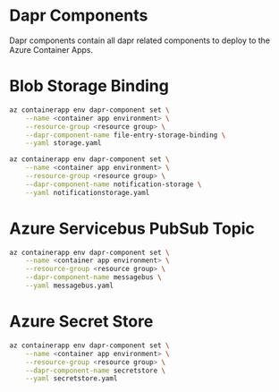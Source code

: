 # Dapr Components
Dapr components contain all dapr related components to deploy to the Azure Container Apps.

# Blob Storage Binding

```bash
az containerapp env dapr-component set \
    --name <container app environment> \
    --resource-group <resource group> \
    --dapr-component-name file-entry-storage-binding \
    --yaml storage.yaml
```

```bash
az containerapp env dapr-component set \
    --name <container app environment> \
    --resource-group <resource group> \
    --dapr-component-name notification-storage \
    --yaml notificationstorage.yaml
```

# Azure Servicebus PubSub Topic

```bash
az containerapp env dapr-component set \
    --name <container app environment> \
    --resource-group <resource group> \
    --dapr-component-name messagebus \
    --yaml messagebus.yaml
```

# Azure Secret Store

```bash
az containerapp env dapr-component set \
    --name <container app environment> \
    --resource-group <resource group> \
    --dapr-component-name secretstore \
    --yaml secretstore.yaml
```